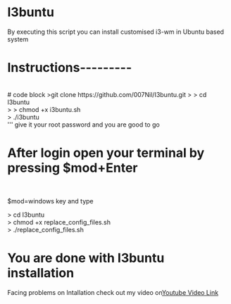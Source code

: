# I3buntu
By executing this script you can install customised i3-wm in Ubuntu based system
<h1>Instructions---------</h1><br>
# code block
>git clone https://github.com/007Nil/I3buntu.git
> > cd I3buntu <br>
> > chmod +x i3buntu.sh <br>
> ./i3buntu<br>
'''
give it your root password and you are good to go

<h1>After login open your terminal by pressing $mod+Enter</h1><br>
<p>$mod=windows key and type</p>
<p>
  > cd I3buntu <br>
  > chmod +x replace_config_files.sh <br>
  >  ./replace_config_files.sh <br>
 </p>
 
 <h1>You are done with I3buntu installation</h1>
Facing problems on Intallation check out my video on<a href="https://www.youtube.com/watch?v=IMyqzD0OORM" target="_blank">Youtube Video Link
